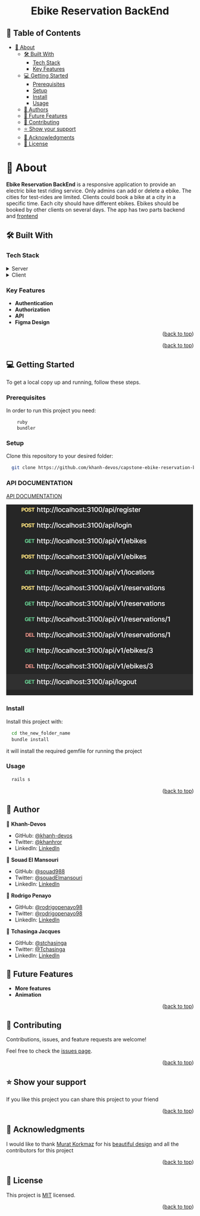 <a name="readme-top"></a>

<div align="center">

  <h1><b>Ebike Reservation BackEnd</b></h1>

</div>

<!-- TABLE OF CONTENTS -->

## 📗 Table of Contents

- [📖 About ](#about-project)
  - [🛠 Built With ](#built-with)
    - [Tech Stack ](#tech-stack)
    - [Key Features ](#key-features)
  <!-- - [Live Demo](#live-demo) -->
  - [💻 Getting Started ](#getting-started)
    - [Prerequisites](#prerequisites)
    - [Setup](#setup)
    - [Install](#install)
    - [Usage](#usage)
  - [👥 Authors ](#authors)
  - [🔭 Future Features ](#future-features)
  - [🤝 Contributing ](#contributing)
  - [⭐️ Show your support ](#️show-your-support)
  - [🙏 Acknowledgments ](#acknowledgments)
  - [📝 License ](#license)

<!-- PROJECT DESCRIPTION -->

# 📖 About <a name="about-project"></a>

**Ebike Reservation BackEnd** is a responsive application to provide an electric bike test riding service. Only admins can add or delete a ebike. The cities for test-rides are limited. Clients could book a bike at a city in a specific time. Each city should have different ebikes. Ebikes should be booked by other clients on several days. The app has two parts backend and [frontend](https://github.com/khanh-devos/capstone-ebike-reservation-frontend)

## 🛠 Built With <a name="built-with"></a>

### Tech Stack <a name="tech-stack"></a>

<details>
  <summary>Server</summary>
    <li><a href="">Ruby</a></li>
    <li><a href="">Rails</a></li>
</details>
<details>
  <summary>Client</summary>
    <li><a href="">Reactjs</a></li>
    <li><a href="">JavaScript</a></li>
</details>

<!-- Features -->

### Key Features <a name="key-features"></a>

- **Authentication**
- **Authorization**
- **API**
- **Figma Design**

<p align="right">(<a href="#readme-top">back to top</a>)</p>

<!-- 
## 🚀 Live Demo <a name="live-demo"></a>
- [Live Demo](https://www.loom.com/share/251368f90b724dcaaae58936fd4fd53a?sid=b14a6a4a-e243-4d1a-bc73-fa376a101421)

- [Deployment](https://snapscan-khanh.onrender.com) -->

<p align="right">(<a href="#readme-top">back to top</a>)</p>

<!-- GETTING STARTED -->

## 💻 Getting Started <a name="getting-started"></a>

To get a local copy up and running, follow these steps.

### Prerequisites

In order to run this project you need:

```
    ruby
    bundler
```

### Setup

Clone this repository to your desired folder:

```bash
  git clone https://github.com/khanh-devos/capstone-ebike-reservation-backend.git 
```

### API DOCUMENTATION

[API DOCUMENTATION](https://documenter.getpostman.com/view/25150116/2s9YXk2LKW)

![image-routes](RUTAS.png)

### Install

Install this project with:

```bash
  cd the_new_folder_name
  bundle install
```

it will install the required gemfile for running the project

### Usage

```bash
  rails s
```


<p align="right">(<a href="#readme-top">back to top</a>)</p>

<!-- AUTHORS -->

## 👥 Author <a name="authors"></a>

👤 **Khanh-Devos**

- GitHub: [@khanh-devos](https://github.com/khanh-devos)
- Twitter: [@khanhror](https://twitter.com/khanhror)
- LinkedIn: [LinkedIn](https://www.linkedin.com/in/khanh-dom/)

👤 **Souad El Mansouri**

- GitHub: [@souad988](https://github.com/khanh-devos)
- Twitter: [@souadElmansouri](https://twitter.com/souadElmansouri)
- LinkedIn: [LinkedIn](https://www.linkedin.com/in/souad-el-mansouri/)

👤 **Rodrigo Penayo**

- GitHub: [@rodrigopenayo98](https://github.com/rodrigopenayo98)
- Twitter: [@rodrigopenayo98](https://twitter.com/rodrigopenayo98)
- LinkedIn: [LinkedIn](https://www.linkedin.com/in/rodrigopenayo/)


👤 **Tchasinga Jacques**

- GitHub: [@stchasinga](https://github.com/tchasinga)
- Twitter: [@Tchasinga](https://twitter.com/Tchasinga)
- LinkedIn: [LinkedIn](https://www.linkedin.com/in/tchasinga-jacques-76aba7214/)

<!-- FUTURE FEATURES -->

## 🔭 Future Features <a name="future-features"></a>

- **More features**
- **Animation**

<p align="right">(<a href="#readme-top">back to top</a>)</p>

<!-- CONTRIBUTING -->

## 🤝 Contributing <a name="contributing"></a>

Contributions, issues, and feature requests are welcome!

Feel free to check the [issues page](https://github.com/khanh-devos/capstone-ebike-reservation-backend/issues).

<p align="right">(<a href="#readme-top">back to top</a>)</p>

<!-- SUPPORT -->

## ⭐️ Show your support <a name="support"></a>

If you like this project you can share this project to your friend

<p align="right">(<a href="#readme-top">back to top</a>)</p>

<!-- ACKNOWLEDGEMENTS -->

## 🙏 Acknowledgments <a name="acknowledgements"></a>

I would like to thank [Murat Korkmaz](https://www.behance.net/muratk)  for his [beautiful design](https://www.behance.net/gallery/26425031/Vespa-Responsive-Redesign) and all the contributors for this project

<p align="right">(<a href="#readme-top">back to top</a>)</p>

<!-- LICENSE -->

## 📝 License <a name="license"></a>

This project is [MIT](./LICENSE) licensed.

<p align="right">(<a href="#readme-top">back to top</a>)</p>
